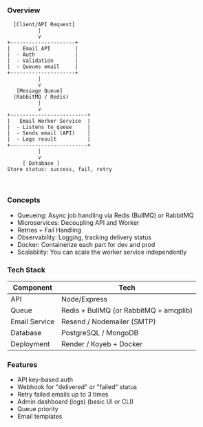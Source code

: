 ### Overview

```
  [Client/API Request]
          |
          v
+---------------------+
|    Email API        |
|  - Auth             |
|  - Validation       |
|  - Queues email     |
+---------------------+
          |
          v
   [Message Queue]
  (RabbitMQ / Redis)
          |
          v
+-------------------------+
|   Email Worker Service  |
|  - Listens to queue     |
|  - Sends email (API)    |
|  - Logs result          |
+-------------------------+
          |
          v
     [ Database ]
Store status: success, fail, retry
```
<br>

### Concepts

- Queueing: Async job handling via Redis (BullMQ) or RabbitMQ
- Microservices: Decoupling API and Worker
- Retries + Fail Handling
- Observability: Logging, tracking delivery status
- Docker: Containerize each part for dev and prod
- Scalability: You can scale the worker service independently

### Tech Stack

| Component     | Tech         |
|---------------|--------------|
| API           | Node/Express |
| Queue         | Redis + BullMQ (or RabbitMQ + amqplib) |
| Email Service | Resend / Nodemailer (SMTP) |
| Database      | PostgreSQL / MongoDB |
| Deployment    | Render / Koyeb + Docker |

### Features

- API key-based auth
- Webhook for "delivered" or "failed" status
- Retry failed emails up to 3 times
- Admin dashboard (logs) (basic UI or CLI)
- Queue priority
- Email templates